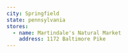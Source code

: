 ```yaml
---
city: Springfield
state: pennsylvania
stores:
  - name: Martindale's Natural Market
    address: 1172 Baltimore Pike
---
```

